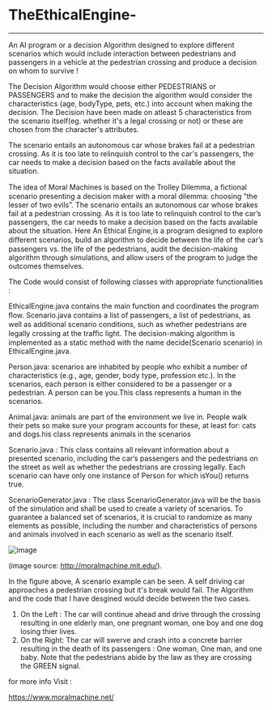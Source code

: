 # TheEthicalEngine-
------------------------------------

An AI program or a decision Algorithm designed to explore different scenarios which would include interaction between pedestrians and passengers in a vehicle at the pedestrian crossing and produce a decision on whom to survive !


The Decision Algorithm would choose either PEDESTRIANS or PASSENGERS and to make the decision the algorithm would consider the characteristics (age, bodyType, pets, etc.) into account when making the decision. The Decision have been made on atleast 5 characteristics from the scenario itself(eg. whether it's a legal crossing or not) or these are chosen from the character's attributes.  


The scenario entails an autonomous car whose brakes fail at a pedestrian crossing. As it is too late to relinquish control to the car's passengers, the car needs to make a decision based on the facts available about the situation.


The idea of Moral Machines is based on the Trolley Dilemma, a ﬁctional scenario presenting a decision maker with a moral dilemma: choosing ”the lesser of two evils”. The scenario entails an autonomous car whose brakes fail at a pedestrian crossing. As it is too late to relinquish control to the car’s passengers, the car needs to make a decision based on the facts available about the situation. Here An Ethical Engine,is a program designed to explore diﬀerent scenarios, build an algorithm to decide between the life of the car’s passengers vs. the life of the pedestrians, audit the decision-making algorithm through simulations, and allow users of the program to judge the outcomes themselves.


The Code would consist of following classes with appropriate functionalities : 

EthicalEngine.java contains the main function and coordinates the program ﬂow. Scenario.java contains a list of passengers, a list of pedestrians, as well as additional scenario conditions, such as whether pedestrians are legally crossing at the traﬃc light. The decision-making algorithm is implemented as a static method with the name decide(Scenario scenario) in EthicalEngine.java.


Person.java: scenarios are inhabited by people who exhibit a number of characteristics (e.g., age, gender, body type, profession etc.). In the scenarios, each person is either considered to be a passenger or a pedestrian. A person can be you.This class represents a human in the scenarios.

Animal.java: animals are part of the environment we live in. People walk their pets so make sure your program accounts for these, at least for: cats and dogs.his class represents animals in the scenarios

Scenario.java : This class contains all relevant information about a presented scenario, including the car’s passengers and the pedestrians on the street as well as whether the pedestrians are crossing legally. Each scenario can have only one instance of Person for which isYou() returns true. 

ScenarioGenerator.java : The class ScenarioGenerator.java will be the basis of the simulation and shall be used to create a variety of scenarios. To guarantee a balanced set of scenarios, it is crucial to randomize as many elements as possible, including the number and characteristics of persons and animals involved in each scenario as well as the scenario itself. 


![image](https://user-images.githubusercontent.com/67852641/125564257-e3da3dd0-e7e7-4eac-b8d2-916429910f62.png)

(image source: http://moralmachine.mit.edu/).

In the figure above, A scenario example can be seen. A self driving car approaches a pedestrian crossing but it's break would fail. The Algorithm and the code that I have desgined would decide between the two cases. 
1. On the Left : The car will continue ahead and drive through the crossing resulting in one elderly man, one pregnant woman, one boy and one dog losing thier lives. 
2. On the Right: The car will swerve and crash into a concrete barrier resulting in the death of its passengers : One woman, One man, and one baby. Note that the pedestrians abide by the law as they are crossing the GREEN signal. 







for more info Visit : 

https://www.moralmachine.net/
